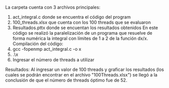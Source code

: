 La carpeta cuenta con 3 archivos principales:
  1. act_integral.c donde se encuentra el código del program
  2. 100_threads.xlsx que cuenta con los 100 threads que se evaluaron
  3. Resultados.pttx donde se encuentan los resultados obtenidos
En este código se realizó la paralelización de un programa que resuelve de forma numérica la integral con límites de 1 a 2 de la función dx/x.
Compilación del código:
1. gcc -fopenmp act_integral.c -o x
2. .\x
3. Ingresar el número de threads a utilizar

Resultados:
Al ingresar un valor de 100 threads y graficar los resultados (los cuales se podrán encontrar en el archivo "100Threads.xlsx") se llegó a la conclusión de que el número de threads óptimo fue de 52.

